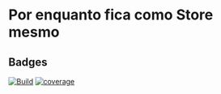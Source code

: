 # Por enquanto fica como Store mesmo

## Badges
 [![Build](https://github.com/GustavoGomesDias/store/actions/workflows/build.yml/badge.svg)](https://api-mom-store.herokuapp.com/)
 [![coverage](https://codecov.io/gh/GustavoGomesDias/store/branch/main/graph/badge.svg?token=N4KFJ5UMRS)](https://codecov.io/gh/GustavoGomesDias/store)
 
